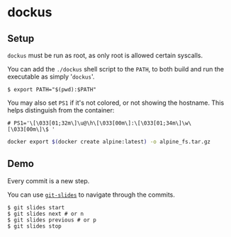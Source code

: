 # dockus

## Setup

`dockus` must be run as root, as only root is allowed certain syscalls.

You can add the `./dockus` shell script to the `PATH`, to both build and
run the executable as simply '`dockus`'.

```console
$ export PATH="$(pwd):$PATH"
```

You may also set `PS1` if it's not colored, or not showing the hostname.
This helps distinguish from the container:

```console
# PS1='\[\033[01;32m\]\u@\h\[\033[00m\]:\[\033[01;34m\]\w\[\033[00m\]\$ '
```

``` bash
docker export $(docker create alpine:latest) -o alpine_fs.tar.gz
```

## Demo

Every commit is a new step.

You can use [`git-slides`](https://github.com/qrichert/git-slides) to
navigate through the commits.

```console
$ git slides start
$ git slides next # or n
$ git slides previous # or p
$ git slides stop
```
